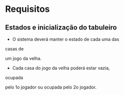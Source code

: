 # Requisitos


## Estados e inicialização do tabuleiro


* O sistema deverá manter o estado de cada uma das


casas de


um jogo da velha.


* Cada casa do jogo da velha poderá estar vazia,


ocupada


pelo 1o jogador ou ocupada pelo 2o jogador.
